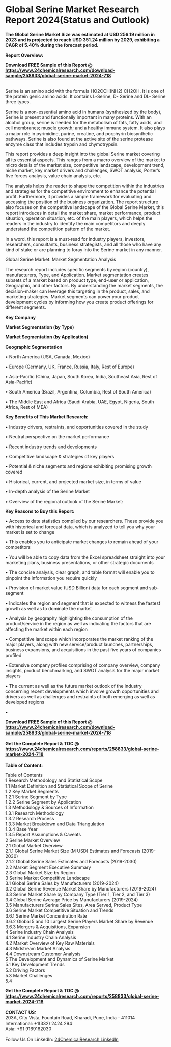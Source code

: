 <h1>Global Serine Market Research Report 2024(Status and Outlook)</h1><p><strong>The Global Serine Market Size was estimated at USD 256.19 million in 2023 and is projected to reach USD 351.24 million by 2029, exhibiting a CAGR of 5.40% during the forecast period.</strong></p><p>
</p><p><strong>Report Overview:</strong></p><div><b>Download FREE Sample of this Report @ 
            <a href="https://www.24chemicalresearch.com/download-sample/258833/global-serine-market-2024-718">
            https://www.24chemicalresearch.com/download-sample/258833/global-serine-market-2024-718</a></b></div><br><p>
Serine is an amino acid with the formula HO2CCH(NH2) CH2OH. It is one of the protein genic amino acids. It contains L-Serine, D- Serine and DL- Serine three types.</p><p>
Serine is a non-essential amino acid in humans (synthesized by the body), Serine is present and functionally important in many proteins. With an alcohol group, serine is needed for the metabolism of fats, fatty acids, and cell membranes; muscle growth; and a healthy immune system. It also plays a major role in pyrimidine, purine, creatine, and porphyrin biosynthetic pathways. Serine is also found at the active site of the serine protease enzyme class that includes trypsin and chymotrypsin.</p><p>
This report provides a deep insight into the global Serine market covering all its essential aspects. This ranges from a macro overview of the market to micro details of the market size, competitive landscape, development trend, niche market, key market drivers and challenges, SWOT analysis, Porter’s five forces analysis, value chain analysis, etc.</p><p>
The analysis helps the reader to shape the competition within the industries and strategies for the competitive environment to enhance the potential profit. Furthermore, it provides a simple framework for evaluating and accessing the position of the business organization. The report structure also focuses on the competitive landscape of the Global Serine Market, this report introduces in detail the market share, market performance, product situation, operation situation, etc. of the main players, which helps the readers in the industry to identify the main competitors and deeply understand the competition pattern of the market.</p><p>
In a word, this report is a must-read for industry players, investors, researchers, consultants, business strategists, and all those who have any kind of stake or are planning to foray into the Serine market in any manner.</p><p>
Global Serine Market: Market Segmentation Analysis</p><p>
The research report includes specific segments by region (country), manufacturers, Type, and Application. Market segmentation creates subsets of a market based on product type, end-user or application, Geographic, and other factors. By understanding the market segments, the decision-maker can leverage this targeting in the product, sales, and marketing strategies. Market segments can power your product development cycles by informing how you create product offerings for different segments.</p><p>
<strong>Key Company</strong></p><p>
</p><p>
</p><p><strong>Market Segmentation (by Type)</strong></p><p>
</p><p>
</p><p><strong>Market Segmentation (by Application)</strong></p><p>
</p><p>
</p><p><strong>Geographic Segmentation</strong></p><p>
• North America (USA, Canada, Mexico)</p><p>
• Europe (Germany, UK, France, Russia, Italy, Rest of Europe)</p><p>
• Asia-Pacific (China, Japan, South Korea, India, Southeast Asia, Rest of Asia-Pacific)</p><p>
• South America (Brazil, Argentina, Columbia, Rest of South America)</p><p>
• The Middle East and Africa (Saudi Arabia, UAE, Egypt, Nigeria, South Africa, Rest of MEA)</p><p>
</p><p>
<strong>Key Benefits of This Market Research:</strong></p><p>
• Industry drivers, restraints, and opportunities covered in the study</p><p>
• Neutral perspective on the market performance</p><p>
• Recent industry trends and developments</p><p>
• Competitive landscape &amp; strategies of key players</p><p>
• Potential &amp; niche segments and regions exhibiting promising growth covered</p><p>
• Historical, current, and projected market size, in terms of value</p><p>
• In-depth analysis of the Serine Market</p><p>
• Overview of the regional outlook of the Serine Market:</p><p>
</p><p>
<strong>Key Reasons to Buy this Report:</strong></p><p>
• Access to date statistics compiled by our researchers. These provide you with historical and forecast data, which is analyzed to tell you why your market is set to change</p><p>
• This enables you to anticipate market changes to remain ahead of your competitors</p><p>
• You will be able to copy data from the Excel spreadsheet straight into your marketing plans, business presentations, or other strategic documents</p><p>
• The concise analysis, clear graph, and table format will enable you to pinpoint the information you require quickly</p><p>
• Provision of market value (USD Billion) data for each segment and sub-segment</p><p>
• Indicates the region and segment that is expected to witness the fastest growth as well as to dominate the market</p><p>
• Analysis by geography highlighting the consumption of the product/service in the region as well as indicating the factors that are affecting the market within each region</p><p>
• Competitive landscape which incorporates the market ranking of the major players, along with new service/product launches, partnerships, business expansions, and acquisitions in the past five years of companies profiled</p><p>
• Extensive company profiles comprising of company overview, company insights, product benchmarking, and SWOT analysis for the major market players</p><p>
• The current as well as the future market outlook of the industry concerning recent developments which involve growth opportunities and drivers as well as challenges and restraints of both emerging as well as developed regions</p><p>
•</p><div><b>Download FREE Sample of this Report @ 
            <a href="https://www.24chemicalresearch.com/download-sample/258833/global-serine-market-2024-718">
            https://www.24chemicalresearch.com/download-sample/258833/global-serine-market-2024-718</a></b></div><br><div><b>Get the Complete Report & TOC @ 
            <a href="https://www.24chemicalresearch.com/reports/258833/global-serine-market-2024-718">
            https://www.24chemicalresearch.com/reports/258833/global-serine-market-2024-718</a></b></div><br>
            <b>Table of Content:</b><p>Table of Contents<br />
1 Research Methodology and Statistical Scope<br />
1.1 Market Definition and Statistical Scope of Serine<br />
1.2 Key Market Segments<br />
1.2.1 Serine Segment by Type<br />
1.2.2 Serine Segment by Application<br />
1.3 Methodology & Sources of Information<br />
1.3.1 Research Methodology<br />
1.3.2 Research Process<br />
1.3.3 Market Breakdown and Data Triangulation<br />
1.3.4 Base Year<br />
1.3.5 Report Assumptions & Caveats<br />
2 Serine Market Overview<br />
2.1 Global Market Overview<br />
2.1.1 Global Serine Market Size (M USD) Estimates and Forecasts (2019-2030)<br />
2.1.2 Global Serine Sales Estimates and Forecasts (2019-2030)<br />
2.2 Market Segment Executive Summary<br />
2.3 Global Market Size by Region<br />
3 Serine Market Competitive Landscape<br />
3.1 Global Serine Sales by Manufacturers (2019-2024)<br />
3.2 Global Serine Revenue Market Share by Manufacturers (2019-2024)<br />
3.3 Serine Market Share by Company Type (Tier 1, Tier 2, and Tier 3)<br />
3.4 Global Serine Average Price by Manufacturers (2019-2024)<br />
3.5 Manufacturers Serine Sales Sites, Area Served, Product Type<br />
3.6 Serine Market Competitive Situation and Trends<br />
3.6.1 Serine Market Concentration Rate<br />
3.6.2 Global 5 and 10 Largest Serine Players Market Share by Revenue<br />
3.6.3 Mergers & Acquisitions, Expansion<br />
4 Serine Industry Chain Analysis<br />
4.1 Serine Industry Chain Analysis<br />
4.2 Market Overview of Key Raw Materials<br />
4.3 Midstream Market Analysis<br />
4.4 Downstream Customer Analysis<br />
5 The Development and Dynamics of Serine Market <br />
5.1 Key Development Trends<br />
5.2 Driving Factors<br />
5.3 Market Challenges<br />
5.4 </p><div><b>Get the Complete Report & TOC @ 
            <a href="https://www.24chemicalresearch.com/reports/258833/global-serine-market-2024-718">
            https://www.24chemicalresearch.com/reports/258833/global-serine-market-2024-718</a></b></div><br><b>CONTACT US:</b><br>
            203A, City Vista, Fountain Road, Kharadi, Pune, India - 411014<br>
            International: +1(332) 2424 294<br>
            Asia: +91 9169162030 <br><br>
            Follow Us On LinkedIn: <a href="https://www.linkedin.com/company/24chemicalresearch/">24ChemicalResearch LinkedIn</a>